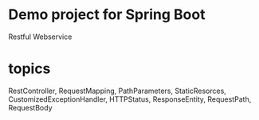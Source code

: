 # Demo project for Spring Boot
Restful Webservice

# topics
RestController, RequestMapping, PathParameters, StaticResorces, CustomizedExceptionHandler, HTTPStatus, ResponseEntity, RequestPath, RequestBody
